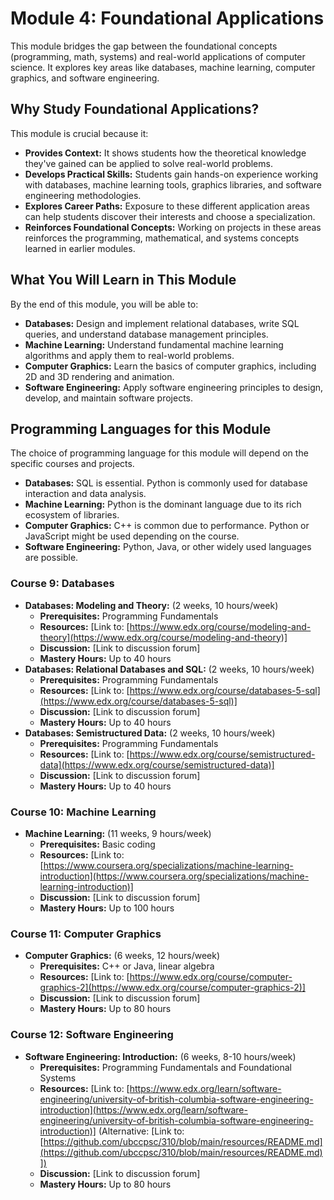 
# **Module 4: Foundational Applications**

This module bridges the gap between the foundational concepts (programming, math, systems) and real-world applications of computer science. It explores key areas like databases, machine learning, computer graphics, and software engineering.

## Why Study Foundational Applications?

This module is crucial because it:

- **Provides Context:** It shows students how the theoretical knowledge they've gained can be applied to solve real-world problems.
- **Develops Practical Skills:** Students gain hands-on experience working with databases, machine learning tools, graphics libraries, and software engineering methodologies.
- **Explores Career Paths:** Exposure to these different application areas can help students discover their interests and choose a specialization.
- **Reinforces Foundational Concepts:** Working on projects in these areas reinforces the programming, mathematical, and systems concepts learned in earlier modules.

## What You Will Learn in This Module

By the end of this module, you will be able to:

- **Databases:** Design and implement relational databases, write SQL queries, and understand database management principles.
- **Machine Learning:** Understand fundamental machine learning algorithms and apply them to real-world problems.
- **Computer Graphics:** Learn the basics of computer graphics, including 2D and 3D rendering and animation.
- **Software Engineering:** Apply software engineering principles to design, develop, and maintain software projects.

## Programming Languages for this Module

The choice of programming language for this module will depend on the specific courses and projects.

- **Databases:** SQL is essential. Python is commonly used for database interaction and data analysis.
- **Machine Learning:** Python is the dominant language due to its rich ecosystem of libraries.
- **Computer Graphics:** C++ is common due to performance. Python or JavaScript might be used depending on the course.
- **Software Engineering:** Python, Java, or other widely used languages are possible.


### Course 9: Databases

- **Databases: Modeling and Theory:** (2 weeks, 10 hours/week)
  - **Prerequisites:** Programming Fundamentals
  - **Resources:** \[Link to: [https://www.edx.org/course/modeling-and-theory](https://www.edx.org/course/modeling-and-theory)]
  - **Discussion:** \[Link to discussion forum]
  - **Mastery Hours:** Up to 40 hours
- **Databases: Relational Databases and SQL:** (2 weeks, 10 hours/week)
  - **Prerequisites:** Programming Fundamentals
  - **Resources:** \[Link to: [https://www.edx.org/course/databases-5-sql](https://www.edx.org/course/databases-5-sql)]
  - **Discussion:** \[Link to discussion forum]
  - **Mastery Hours:** Up to 40 hours
- **Databases: Semistructured Data:** (2 weeks, 10 hours/week)
  - **Prerequisites:** Programming Fundamentals
  - **Resources:** \[Link to: [https://www.edx.org/course/semistructured-data](https://www.edx.org/course/semistructured-data)]
  - **Discussion:** \[Link to discussion forum]
  - **Mastery Hours:** Up to 40 hours

### Course 10: Machine Learning

- **Machine Learning:** (11 weeks, 9 hours/week)
  - **Prerequisites:** Basic coding
  - **Resources:** \[Link to: [https://www.coursera.org/specializations/machine-learning-introduction](https://www.coursera.org/specializations/machine-learning-introduction)]
  - **Discussion:** \[Link to discussion forum]
  - **Mastery Hours:** Up to 100 hours

### Course 11: Computer Graphics

- **Computer Graphics:** (6 weeks, 12 hours/week)
  - **Prerequisites:** C++ or Java, linear algebra
  - **Resources:** \[Link to: [https://www.edx.org/course/computer-graphics-2](https://www.edx.org/course/computer-graphics-2)]
  - **Discussion:** \[Link to discussion forum]
  - **Mastery Hours:** Up to 80 hours

### Course 12: Software Engineering

- **Software Engineering: Introduction:** (6 weeks, 8-10 hours/week)
  - **Prerequisites:** Programming Fundamentals and Foundational Systems
  - **Resources:** \[Link to: [https://www.edx.org/learn/software-engineering/university-of-british-columbia-software-engineering-introduction](https://www.edx.org/learn/software-engineering/university-of-british-columbia-software-engineering-introduction)] (Alternative: \[Link to: [https://github.com/ubccpsc/310/blob/main/resources/README.md](https://github.com/ubccpsc/310/blob/main/resources/README.md)])
  - **Discussion:** \[Link to discussion forum]
  - **Mastery Hours:** Up to 80 hours
